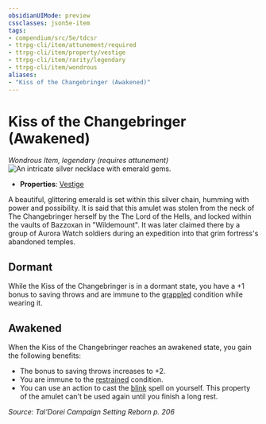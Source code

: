 ```yaml
---
obsidianUIMode: preview
cssclasses: json5e-item
tags:
- compendium/src/5e/tdcsr
- ttrpg-cli/item/attunement/required
- ttrpg-cli/item/property/vestige
- ttrpg-cli/item/rarity/legendary
- ttrpg-cli/item/wondrous
aliases: 
- "Kiss of the Changebringer (Awakened)"
---
```

# Kiss of the Changebringer (Awakened)
*Wondrous Item, legendary (requires attunement)*  
![An intricate silver necklace with emerald gems.](/3-Mechanics/CLI/items/img/kissofthechangebringer.webp#right)  

- **Properties**: [Vestige](/3-Mechanics/CLI/rules/item-properties.md#Vestige)

A beautiful, glittering emerald is set within this silver chain, humming with power and possibility. It is said that this amulet was stolen from the neck of The Changebringer herself by the The Lord of the Hells, and locked within the vaults of Bazzoxan in "Wildemount". It was later claimed there by a group of Aurora Watch soldiers during an expedition into that grim fortress's abandoned temples.

## Dormant

While the Kiss of the Changebringer is in a dormant state, you have a +1 bonus to saving throws and are immune to the [grappled](/3-Mechanics/CLI/rules/conditions.md#grappled) condition while wearing it.

## Awakened

When the Kiss of the Changebringer reaches an awakened state, you gain the following benefits:

- The bonus to saving throws increases to +2.  
- You are immune to the [restrained](/3-Mechanics/CLI/rules/conditions.md#restrained) condition.  
- You can use an action to cast the [blink](/3-Mechanics/CLI/spells/blink.md) spell on yourself. This property of the amulet can't be used again until you finish a long rest.  

*Source: Tal'Dorei Campaign Setting Reborn p. 206*
